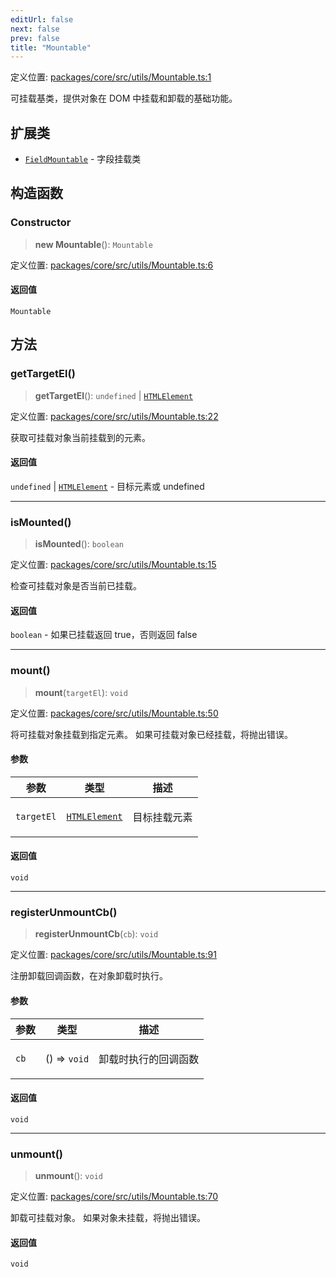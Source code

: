 ```yaml
---
editUrl: false
next: false
prev: false
title: "Mountable"
---
```


定义位置: [packages/core/src/utils/Mountable.ts:1](https://github.com/mProjectsCode/obsidian-meta-bind-plugin/blob/6e87907d27dd07b6437b63c980b11d2bfef62599/packages/core/src/utils/Mountable.ts#L1)

可挂载基类，提供对象在 DOM 中挂载和卸载的基础功能。

## 扩展类

- [`FieldMountable`](/obsidian-meta-bind-plugin-docs/api/classes/fieldmountable/) - 字段挂载类

## 构造函数

### Constructor

> **new Mountable**(): `Mountable`

定义位置: [packages/core/src/utils/Mountable.ts:6](https://github.com/mProjectsCode/obsidian-meta-bind-plugin/blob/6e87907d27dd07b6437b63c980b11d2bfef62599/packages/core/src/utils/Mountable.ts#L6)

#### 返回值

`Mountable`

## 方法

### getTargetEl()

> **getTargetEl**(): `undefined` \| [`HTMLElement`](https://developer.mozilla.org/docs/Web/API/HTMLElement)

定义位置: [packages/core/src/utils/Mountable.ts:22](https://github.com/mProjectsCode/obsidian-meta-bind-plugin/blob/6e87907d27dd07b6437b63c980b11d2bfef62599/packages/core/src/utils/Mountable.ts#L22)

获取可挂载对象当前挂载到的元素。

#### 返回值

`undefined` \| [`HTMLElement`](https://developer.mozilla.org/docs/Web/API/HTMLElement) - 目标元素或 undefined

***

### isMounted()

> **isMounted**(): `boolean`

定义位置: [packages/core/src/utils/Mountable.ts:15](https://github.com/mProjectsCode/obsidian-meta-bind-plugin/blob/6e87907d27dd07b6437b63c980b11d2bfef62599/packages/core/src/utils/Mountable.ts#L15)

检查可挂载对象是否当前已挂载。

#### 返回值

`boolean` - 如果已挂载返回 true，否则返回 false

***

### mount()

> **mount**(`targetEl`): `void`

定义位置: [packages/core/src/utils/Mountable.ts:50](https://github.com/mProjectsCode/obsidian-meta-bind-plugin/blob/6e87907d27dd07b6437b63c980b11d2bfef62599/packages/core/src/utils/Mountable.ts#L50)

将可挂载对象挂载到指定元素。
如果可挂载对象已经挂载，将抛出错误。

#### 参数

<table>
<thead>
<tr>
<th>参数</th>
<th>类型</th>
<th>描述</th>
</tr>
</thead>
<tbody>
<tr>
<td>

`targetEl`

</td>
<td>

[`HTMLElement`](https://developer.mozilla.org/docs/Web/API/HTMLElement)

</td>
<td>

目标挂载元素

</td>
</tr>
</tbody>
</table>

#### 返回值

`void`

***

### registerUnmountCb()

> **registerUnmountCb**(`cb`): `void`

定义位置: [packages/core/src/utils/Mountable.ts:91](https://github.com/mProjectsCode/obsidian-meta-bind-plugin/blob/6e87907d27dd07b6437b63c980b11d2bfef62599/packages/core/src/utils/Mountable.ts#L91)

注册卸载回调函数，在对象卸载时执行。

#### 参数

<table>
<thead>
<tr>
<th>参数</th>
<th>类型</th>
<th>描述</th>
</tr>
</thead>
<tbody>
<tr>
<td>

`cb`

</td>
<td>

() => `void`

</td>
<td>

卸载时执行的回调函数

</td>
</tr>
</tbody>
</table>

#### 返回值

`void`

***

### unmount()

> **unmount**(): `void`

定义位置: [packages/core/src/utils/Mountable.ts:70](https://github.com/mProjectsCode/obsidian-meta-bind-plugin/blob/6e87907d27dd07b6437b63c980b11d2bfef62599/packages/core/src/utils/Mountable.ts#L70)

卸载可挂载对象。
如果对象未挂载，将抛出错误。

#### 返回值

`void`
